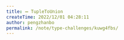 ```yaml
---
title: ➖ TupleToUnion
createTime: 2022/12/01 04:28:11
author: pengzhanbo
permalink: /note/type-challenges/kuwg4fbs/
---
```

